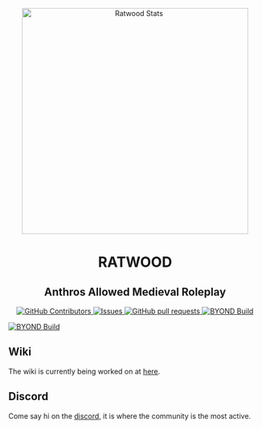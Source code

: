 
<p align="center">
 <img width="450px" src="https://res.cloudinary.com/dxckdses2/image/upload/v1730145846/ydfd9atasnhj9jn3r5jw.png" align="center" alt="Ratwood Stats" />
 <h1 align="center">RATWOOD</h1>
 <h2 align="center">Anthros Allowed Medieval Roleplay</h2>
</p>

<p align="center">
    <a href="https://github.com/Rotwood-Vale/Ratwood-Keep/graphs/contributors">
      <img alt="GitHub Contributors" src="https://img.shields.io/github/contributors/Rotwood-Vale/Ratwood-Keep" />
    </a>
    <a href="https://github.com/Rotwood-Vale/Ratwood-Keep/issues">
      <img alt="Issues" src="https://img.shields.io/github/issues/Rotwood-Vale/Ratwood-Keep?color=0088ff" />
    </a>
    <a href="https://github.com/Rotwood-Vale/Ratwood-Keep/pulls">
      <img alt="GitHub pull requests" src="https://img.shields.io/github/issues-pr/Rotwood-Vale/Ratwood-Keep?color=0088ff" />
    </a>
	<a href="https://github.com/Rotwood-Vale/Ratwood-Keep/actions/workflows/ci_suite.yml">
      <img alt="BYOND Build" src="https://github.com/Rotwood-Vale/Ratwood-Keep/actions/workflows/ci_suite.yml/badge.svg" />
    </a>
</p>

[![BYOND Build](https://github.com/Rotwood-Vale/Ratwood-Keep/actions/workflows/ci_suite.yml/badge.svg)](https://github.com/Rotwood-Vale/Ratwood-Keep/actions/workflows/ci_suite.yml)




## Wiki
The wiki is currently being worked on at [here](https://wiki.ratwood.rip/index.php/Main_Page).

## Discord
Come say hi on the [discord](https://discord.gg/nQDetK6ktR), it is where the community is the most active.
